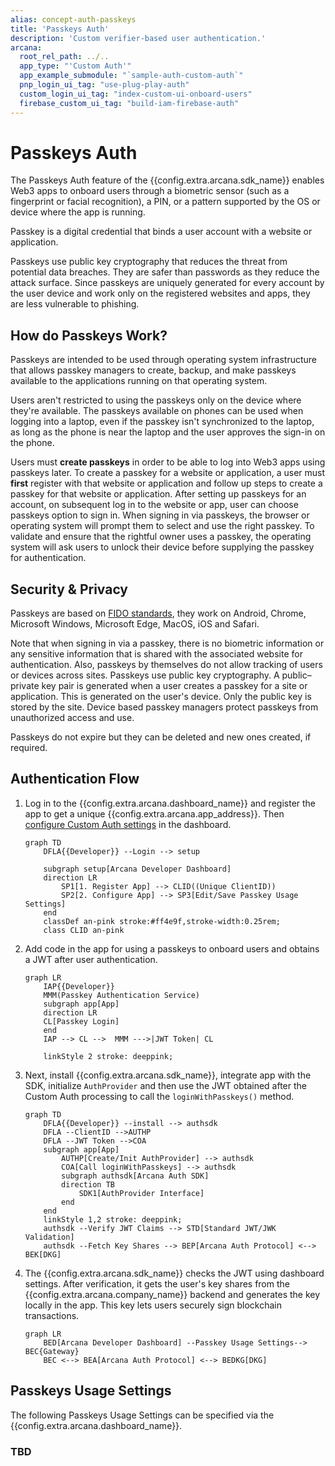 ```yaml
---
alias: concept-auth-passkeys
title: 'Passkeys Auth'
description: 'Custom verifier-based user authentication.'
arcana:
  root_rel_path: ../..
  app_type: "'Custom Auth'"
  app_example_submodule: "`sample-auth-custom-auth`"
  pnp_login_ui_tag: "use-plug-play-auth"
  custom_login_ui_tag: "index-custom-ui-onboard-users"
  firebase_custom_ui_tag: "build-iam-firebase-auth"
---
```


# Passkeys Auth

The Passkeys Auth feature of the {{config.extra.arcana.sdk_name}} enables Web3 apps to onboard users through a biometric sensor (such as a fingerprint or facial recognition), a PIN, or a pattern supported by the OS or device where the app is running.

Passkey is a digital credential that binds a user account with a website or application.

Passkeys use public key cryptography that reduces the threat from potential data breaches. They are safer than passwords as they reduce the attack surface. Since passkeys are uniquely generated for every account by the user device and work only on the registered websites and apps, they are less vulnerable to phishing.

## How do Passkeys Work?

Passkeys are intended to be used through operating system infrastructure that allows passkey managers to create, backup, and make passkeys available to the applications running on that operating system.

Users aren't restricted to using the passkeys only on the device where they're available. The passkeys available on phones can be used when logging into a laptop, even if the passkey isn't synchronized to the laptop, as long as the phone is near the laptop and the user approves the sign-in on the phone.

Users must **create passkeys** in order to be able to log into Web3 apps using passkeys later. To create a passkey for a website or application, a user must **first** register with that website or application and follow up steps to create a passkey for that website or application. After setting up passkeys for an account, on subsequent log in to the website or app, user can choose passkeys option to sign in. When signing in via passkeys, the browser or operating system will prompt them to select and use the right passkey. To validate and ensure that the rightful owner uses a passkey, the operating system will ask users to unlock their device before supplying the passkey for authentication.

## Security & Privacy

Passkeys are based on [FIDO standards](https://en.wikipedia.org/wiki/FIDO_Alliance), they work on Android, Chrome, Microsoft Windows, Microsoft Edge, MacOS, iOS and Safari.

Note that when signing in via a passkey, there is no biometric information or any sensitive information that is shared with the associated website for authentication. Also, passkeys by themselves do not allow tracking of users or devices across sites. Passkeys use public key cryptography. A public–private key pair is generated when a user creates a passkey for a site or application. This is generated on the user's device. Only the public key is stored by the site. Device based passkey managers protect passkeys from unauthorized access and use. 

Passkeys do not expire but they can be deleted and new ones created, if required.

## Authentication Flow

1. Log in to the {{config.extra.arcana.dashboard_name}} and register the app to get a unique  {{config.extra.arcana.app_address}}. Then [configure Custom Auth settings](#custom-auth-settings) in the dashboard.

    ```mermaid
    graph TD
        DFLA{{Developer}} --Login --> setup
    
        subgraph setup[Arcana Developer Dashboard]
        direction LR  
            SP1[1. Register App] --> CLID((Unique ClientID))
            SP2[2. Configure App] --> SP3[Edit/Save Passkey Usage Settings]
        end
        classDef an-pink stroke:#ff4e9f,stroke-width:0.25rem; 
        class CLID an-pink

    ```

2. Add code in the app for using a passkeys to onboard users and obtains a JWT after user authentication.

    ```mermaid
    graph LR
        IAP{{Developer}}
        MMM(Passkey Authentication Service)
        subgraph app[App]
        direction LR
        CL[Passkey Login]
        end
        IAP --> CL -->  MMM --->|JWT Token| CL

        linkStyle 2 stroke: deeppink;
    ```

3. Next, install {{config.extra.arcana.sdk_name}}, integrate app with the SDK, initialize `AuthProvider` and then use the JWT obtained after the Custom Auth processing to call the `loginWithPasskeys()` method.

    ```mermaid
    graph TD
        DFLA{{Developer}} --install --> authsdk
        DFLA --ClientID -->AUTHP
        DFLA --JWT Token -->COA
        subgraph app[App]
            AUTHP[Create/Init AuthProvider] --> authsdk
            COA[Call loginWithPasskeys] --> authsdk
            subgraph authsdk[Arcana Auth SDK]
            direction TB 
                SDK1[AuthProvider Interface] 
            end
        end
        linkStyle 1,2 stroke: deeppink;
        authsdk --Verify JWT Claims --> STD[Standard JWT/JWK Validation]
        authsdk --Fetch Key Shares --> BEP[Arcana Auth Protocol] <--> BEK[DKG]
    ```

4. The {{config.extra.arcana.sdk_name}} checks the JWT using dashboard settings. After verification, it gets the user's key shares from the {{config.extra.arcana.company_name}} backend and generates the key locally in the app. This key lets users securely sign blockchain transactions.

    ```mermaid
    graph LR
        BED[Arcana Developer Dashboard] --Passkey Usage Settings--> BEC{Gateway} 
        BEC <--> BEA[Arcana Auth Protocol] <--> BEDKG[DKG]
    ```

## Passkeys Usage Settings

The following Passkeys Usage Settings can be specified via the {{config.extra.arcana.dashboard_name}}. 

### TBD
